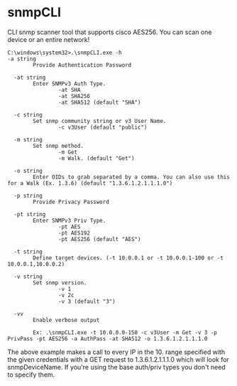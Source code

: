 # snmpCLI
CLI snmp scanner tool that supports cisco AES256. You can scan one device or an entire network!
```
C:\windows\system32>.\snmpCLI.exe -h
-a string
        Provide Authentication Password
```
```
  -at string
        Enter SNMPv3 Auth Type.
                -at SHA
                -at SHA256
                -at SHA512 (default "SHA")
```
```
  -c string
        Set snmp community string or v3 User Name.
                -c v3User (default "public")
```
```
  -m string
        Set snmp method.
                -m Get
                -m Walk. (default "Get")
```
```
  -o string
        Enter OIDs to grab separated by a comma. You can also use this for a Walk (Ex. 1.3.6) (default "1.3.6.1.2.1.1.1.0")
```
```
  -p string
        Provide Privacy Password
```
```
  -pt string
        Enter SNMPv3 Priv Type.
                -pt AES
                -pt AES192
                -pt AES256 (default "AES")
```
```
  -t string
        Define target devices. (-t 10.0.0.1 or -t 10.0.0.1-100 or -t 10.0.0.1,10.0.0.2)
```
```
  -v string
        Set snmp version.
                -v 1
                -v 2c
                -v 3 (default "3")
```
```
  -vv
        Enable verbose output

        Ex: .\snmpCLI.exe -t 10.0.0.0-150 -c v3User -m Get -v 3 -p PrivPass -pt AES256 -a AuthPass -at SHA512 -o 1.3.6.1.2.1.1.1.0
```
The above example makes a call to every IP in the 10. range specified with the given credentials with a GET request to 1.3.6.1.2.1.1.1.0 which will look for snmpDeviceName. If you're using the base auth/priv types you don't need to specify them. 
